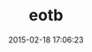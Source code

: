 ---
layout: post
title:  "eotb"
repo:   "Ragnarson/eotb_rails_plugin"
date:   2015-02-18 17:06:23
gemurl: http://github.com/Ragnarson/eotb_rails_plugin
---